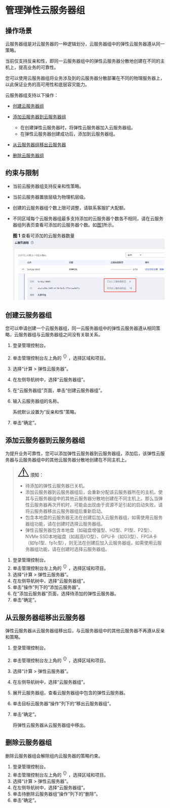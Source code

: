 # 管理弹性云服务器组<a name="ZH-CN_TOPIC_0032980085"></a>

## 操作场景<a name="section9381101210409"></a>

云服务器组是对云服务器的一种逻辑划分，云服务器组中的弹性云服务器遵从同一策略。

当前仅支持反亲和性，即同一云服务器组中的弹性云服务器分散地创建在不同的主机上，提高业务的可靠性。

您可以使用云服务器组将业务涉及到的云服务器分散部署在不同的物理服务器上，以此保证业务的高可用性和底层容灾能力。

云服务器组支持以下操作：

-   [创建云服务器组](#section1464061364114)
-   [添加云服务器到云服务器组](#section1447818554481)
    -   在创建弹性云服务器时，将弹性云服务器加入云服务器组。
    -   在弹性云服务器创建成功后，添加到云服务器组。

-   [从云服务器组移出云服务器](#section12553172594918)
-   [删除云服务器组](#section95601058404)

## 约束与限制<a name="section82031039113310"></a>

-   当前云服务器组支持反亲和性策略。
-   当前云服务器置放层级为物理机层级。
-   创建的云服务器组个数上限可调整，请联系客服扩大配额。
-   不同区域每个云服务器组最多支持添加的云服务器个数各不相同，请在云服务器组列表页查看可添加的云服务器个数。如[图1](#fig18233155163620)所示。

    **图 1**  查看可添加的云服务器数量<a name="fig18233155163620"></a>  
    ![](figures/查看可添加的云服务器数量.png "查看可添加的云服务器数量")


## 创建云服务器组<a name="section1464061364114"></a>

您可以申请创建一个云服务器组，同一云服务器组中的弹性云服务器遵从相同策略，云服务器组与云服务器组之间没有关联关系。

1.  登录管理控制台。
2.  单击管理控制台左上角的![](figures/icon-region.png)，选择区域和项目。
3.  选择“计算 \> 弹性云服务器”。
4.  在左侧导航树中，选择“云服务器组”。
5.  在“云服务器组”页面，单击“创建云服务器组”。
6.  输入云服务器组的名称。

    系统默认设置为“反亲和性”策略。

7.  单击“确定”。

## 添加云服务器到云服务器组<a name="section1447818554481"></a>

为提升业务可靠性，您可以添加弹性云服务器到云服务器组，添加后，该弹性云服务器与云服务器组中的其他云服务器分散地创建在不同主机上。

>![](public_sys-resources/icon-notice.gif) **须知：** 
>-   待添加的弹性云服务器已关机。
>-   添加云服务器到云服务器组后，会重新分配该云服务器所在的主机，使其与云服务器组中的其他云服务器分散地创建在不同主机上。那么当弹性云服务器再次开机时，可能会出现由于资源不足引起的启动失败，请将云服务器移出云服务器组后重新启动。
>-   包含本地盘的云服务器无法在创建后加入云服务器组，如需使用云服务器组功能，请在创建时选择云服务器组。
>-   弹性云服务器包含本地盘（如磁盘增强型、H2型、P1型、P2型）、NVMe SSD本地磁盘（如超高I/O型）、GPU卡（如G3型）、FPGA卡（如fp1型、fp1c型），则无法在创建后加入云服务器组，如需使用云服务器组功能，请在创建时选择云服务器组。

1.  登录管理控制台。
2.  单击管理控制台左上角的![](figures/icon-region.png)，选择区域和项目。
3.  选择“计算 \> 弹性云服务器”。
4.  在左侧导航树中，选择“云服务器组”。
5.  单击“操作”列下的“添加云服务器”。
6.  在“添加云服务器”页面，选择待添加的弹性云服务器。
7.  单击“确定”。

## 从云服务器组移出云服务器<a name="section12553172594918"></a>

弹性云服务器从云服务器组移出后，与云服务器组中的其他云服务器不再遵从反亲和策略。

1.  登录管理控制台。
2.  单击管理控制台左上角的![](figures/icon-region.png)，选择区域和项目。
3.  选择“计算 \> 弹性云服务器”。
4.  在左侧导航树中，选择“云服务器组”。
5.  展开云服务器组，查看云服务器组中包含的弹性云服务器。
6.  单击目标云服务器“操作”列下的“移出云服务器组”。
7.  单击“确定”。

    将弹性云服务器从云服务器组中移出。


## 删除云服务器组<a name="section95601058404"></a>

删除云服务器组会解除组内云服务器的策略约束。

1.  登录管理控制台。
2.  单击管理控制台左上角的![](figures/icon-region.png)，选择区域和项目。
3.  选择“计算 \> 弹性云服务器”。
4.  在左侧导航树中，选择“云服务器组”。
5.  单击待删除云服务器组“操作”列下的“删除”。
6.  单击“确定”。

